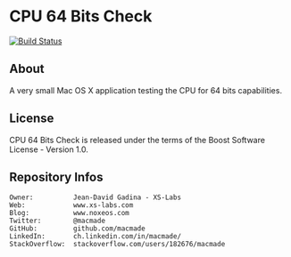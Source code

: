CPU 64 Bits Check
=================

[![Build Status](https://travis-ci.org/macmade/CPU-64Bits-Check.svg?branch=master)](https://travis-ci.org/macmade/CPU-64Bits-Check)

About
-----

A very small Mac OS X application testing the CPU for 64 bits capabilities.

License
-------

CPU 64 Bits Check is released under the terms of the Boost Software License - Version 1.0.

Repository Infos
----------------

    Owner:			Jean-David Gadina - XS-Labs
    Web:			www.xs-labs.com
    Blog:			www.noxeos.com
    Twitter:		@macmade
    GitHub:			github.com/macmade
    LinkedIn:		ch.linkedin.com/in/macmade/
    StackOverflow:	stackoverflow.com/users/182676/macmade